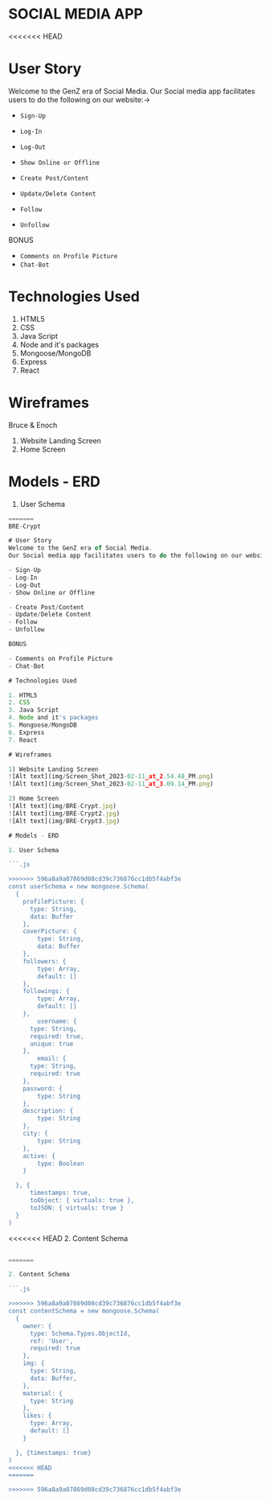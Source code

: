 # SOCIAL MEDIA APP
<<<<<<< HEAD


# User Story
Welcome to the GenZ era of Social Media. 
Our Social media app facilitates users to do the following on our website:->

- `Sign-Up`
- `Log-In`
- `Log-Out`
- `Show Online or Offline`

- `Create Post/Content`
- `Update/Delete Content`
- `Follow`
- `Unfollow`

BONUS

- `Comments on Profile Picture`
- `Chat-Bot`

# Technologies Used

1. HTML5
2. CSS
3. Java Script
4. Node and it's packages
5. Mongoose/MongoDB
6. Express
7. React

# Wireframes

Bruce & Enoch

1) Website Landing Screen
2) Home Screen

# Models - ERD

1. User Schema

```.js
=======
BRE-Crypt

# User Story
Welcome to the GenZ era of Social Media. 
Our Social media app facilitates users to do the following on our website:->

- Sign-Up
- Log-In
- Log-Out
- Show Online or Offline

- Create Post/Content
- Update/Delete Content
- Follow
- Unfollow

BONUS

- Comments on Profile Picture
- Chat-Bot

# Technologies Used

1. HTML5
2. CSS
3. Java Script
4. Node and it's packages
5. Mongoose/MongoDB
6. Express
7. React

# Wireframes

1) Website Landing Screen
![Alt text](img/Screen_Shot_2023-02-11_at_2.54.48_PM.png)
![Alt text](img/Screen_Shot_2023-02-11_at_3.09.14_PM.png)

2) Home Screen
![Alt text](img/BRE-Crypt.jpg)
![Alt text](img/BRE-Crypt2.jpg)
![Alt text](img/BRE-Crypt3.jpg)

# Models - ERD

1. User Schema

```.js

>>>>>>> 596a8a9a07869d08cd39c736876cc1db5f4abf3e
const userSchema = new mongoose.Schema(
  {
    profilePicture: {
      type: String,
      data: Buffer
    },
    coverPicture: {
        type: String,
        data: Buffer
    },
    followers: {
        type: Array,
        default: []
    },
    followings: {
        type: Array,
        default: []
    },
        username: { 
      type: String, 
      required: true, 
      unique: true 
    },
        email: {
      type: String, 
      required: true 
    },
    password: {
        type: String
    },
    description: {
        type: String
    },
    city: {
        type: String
    },
    active: {
        type: Boolean
    }

  }, {
      timestamps: true,
      toObject: { virtuals: true },
      toJSON: { virtuals: true }
  }
)
```

<<<<<<< HEAD
2. Content Schema

```.js

=======

2. Content Schema

```.js

>>>>>>> 596a8a9a07869d08cd39c736876cc1db5f4abf3e
const contentSchema = new mongoose.Schema(
  {
    owner: {
      type: Schema.Types.ObjectId,
      ref: 'User',
      required: true
    }, 
    img: {
      type: String,
      data: Buffer,
    }, 
    material: {
      type: String
    },
    likes: {
      type: Array,
      default: []
    }

  }, {timestamps: true}
)
<<<<<<< HEAD
=======

>>>>>>> 596a8a9a07869d08cd39c736876cc1db5f4abf3e
```